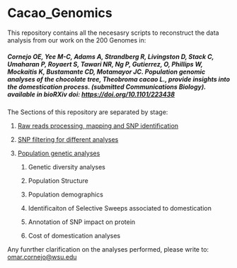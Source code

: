 # Cacao_Genomics
This repository contains all the necesasry scripts to reconstruct the data analysis from our work on the 200 Genomes in:

##### Cornejo OE, Yee M-C, Adams A, Strandberg R, Livingston D, Stack C, Umaharan P, Royaert S, Tawari NR, Ng P, Gutierrez, O, Phillips W, Mockaitis K, Bustamante CD, Motamayor JC. Population genomic analyses of the chocolate tree, Theobroma cacao L., provide insights into the domestication process. (submitted Communications Biology). available in bioRXiv doi: https://doi.org/10.1101/223438

The Sections of this repository are separated by stage: 

   1. [Raw reads processing, mapping and SNP identification](../processing_reads)
    
   2. [SNP filtering for different analyses](../SNP_filtering)
    
   3. [Population genetic analyses](../population_genetic_analyses)
   
       1. Genetic diversity analyses
    
       2. Population Structure
    
       3. Population demographics
    
       4. Identificaiton of Selective Sweeps associated to domestication
    
       5. Annotation of SNP impact on protein
    
       6. Cost of domestication analyses
      

Any funrther clarification on the analyses performed, please write to: omar.cornejo@wsu.edu
